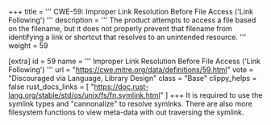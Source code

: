 +++
title = '''
CWE-59: Improper Link Resolution Before File Access ('Link Following')
'''
description	= '''
The product attempts to access a file based on the filename, but it does not properly prevent that filename from identifying a link or shortcut that resolves to an unintended resource.
'''
weight = 59

[extra]
id = 59
name = '''
Improper Link Resolution Before File Access ('Link Following')
'''
url = "https://cwe.mitre.org/data/definitions/59.html"
vote = "Discouraged via Language, Library Design"
class = "Base"
clippy_helps = false
rust_docs_links = [
	"https://doc.rust-lang.org/stable/std/os/unix/fs/fn.symlink.html"
]
+++
It is required to use the symlink types and "cannonalize" to resolve symlnks. There are also more filesystem functions to view meta-data with out traversing the symlink.
